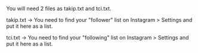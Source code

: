 You will need 2 files as takip.txt and tci.txt.

takip.txt -> You need to find your "follower" list on Instagram > Settings
and put it here as a list.

tci.txt -> You need to find your "following" list on Instagram > Settings
and put it here as a list.
